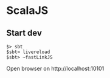 # ScalaJS

## Start dev

	$> sbt
	$sbt> livereload
	$sbt> ~fastLinkJS

Open browser on http://localhost:10101


	